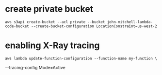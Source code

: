 # create private bucket

    aws s3api create-bucket --acl private --bucket john-mitchell-lambda-code-bucket --create-bucket-configuration LocationConstraint=us-west-2

    
# enabling X-Ray tracing

	aws lambda update-function-configuration --function-name my-function \
--tracing-config Mode=Active

